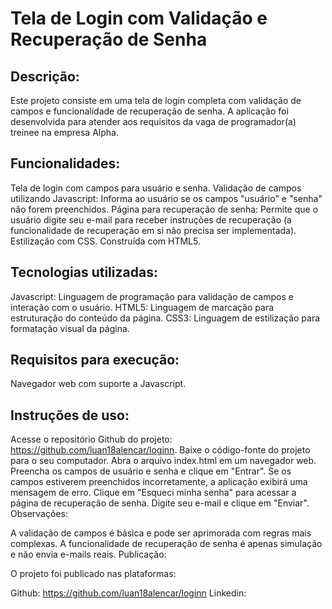 # Tela de Login com Validação e Recuperação de Senha
## Descrição:

Este projeto consiste em uma tela de login completa com validação de campos e funcionalidade de recuperação de senha. A aplicação foi desenvolvida para atender aos requisitos da vaga de programador(a) treinee na empresa Alpha.

## Funcionalidades:

Tela de login com campos para usuário e senha.
Validação de campos utilizando Javascript:
Informa ao usuário se os campos "usuário" e "senha" não forem preenchidos.
Página para recuperação de senha:
Permite que o usuário digite seu e-mail para receber instruções de recuperação (a funcionalidade de recuperação em si não precisa ser implementada).
Estilização com CSS.
Construída com HTML5.
## Tecnologias utilizadas:

Javascript: Linguagem de programação para validação de campos e interação com o usuário.
HTML5: Linguagem de marcação para estruturação do conteúdo da página.
CSS3: Linguagem de estilização para formatação visual da página.
## Requisitos para execução:

Navegador web com suporte a Javascript.
## Instruções de uso:

Acesse o repositório Github do projeto: https://github.com/luan18alencar/loginn.
Baixe o código-fonte do projeto para o seu computador.
Abra o arquivo index.html em um navegador web.
Preencha os campos de usuário e senha e clique em "Entrar".
Se os campos estiverem preenchidos incorretamente, a aplicação exibirá uma mensagem de erro.
Clique em "Esqueci minha senha" para acessar a página de recuperação de senha.
Digite seu e-mail e clique em "Enviar".
Observações:

A validação de campos é básica e pode ser aprimorada com regras mais complexas.
A funcionalidade de recuperação de senha é apenas simulação e não envia e-mails reais.
Publicação:

O projeto foi publicado nas plataformas:

Github: https://github.com/luan18alencar/loginn
Linkedin: 